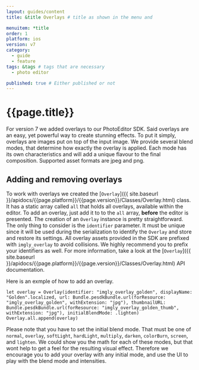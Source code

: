 ```yaml
---
layout: guides/content
title: &title Overlays # title as shown in the menu and 

menuitem: *title
order: 1
platform: ios
version: v7
category: 
  - guide
  - feature
tags: &tags # tags that are necessary
  - photo editor 

published: true # Either published or not 
---
```


# {{page.title}}

For version 7 we added overlays to our PhotoEditor SDK. Said overlays are an easy, yet powerful way to create stunning effects.
To put it simply, overlays are images put on top of the input image.
We provide several blend modes, that determine how exactly the overlay is applied.
Each mode has its own characteristics and will add a unique flavour to the final composition.
Supported asset formats are jpeg and png.

## Adding and removing overlays

To work with overlays we created the [`Overlay`]({{ site.baseurl }}/apidocs/{{page.platform}}/{{page.version}}/Classes/Overlay.html) class. It has a static array called `all` that holds all overlays, available within the editor. To add an overlay, just add it to to the `all` array, **before** the editor is presented. 
The creation of an `Overlay` instance is pretty straightforward.
The only thing to consider is the `identifier` parameter. It must be unique since it will be used during 
the serialization to identify the `Overlay` and store and restore its settings.
All overlay assets provided in the SDK are prefixed with `imgly_overlay` to avoid collisions.
We highly recommend you to prefix your identifiers as well. For more information, take a look at the [`Overlay`]({{ site.baseurl }}/apidocs/{{page.platform}}/{{page.version}}/Classes/Overlay.html) API documentation.

Here is an exmple of how to add an overlay.

```
let overlay = Overlay(identifier: "imgly_overlay_golden", displayName: "Golden".localized, url: Bundle.pesdkBundle.url(forResource: "imgly_overlay_golden", withExtension: "jpg"), thumbnailURL: Bundle.pesdkBundle.url(forResource: "imgly_overlay_golden_thumb", withExtension: "jpg"), initialBlendMode: .lighten)
Overlay.all.append(overlay)
```
Please note that you have to set the initial blend mode. That must be one of `normal`, `overlay`, `softLight`, `hardLight`, `multiply`, `darken`, `colorBurn`, `screen`, and `lighten`.
We could show you the math for each of these modes, but that wont help to get a feel for the resulting visual effect. Therefore we encourage you to add your overlay 
with any initial mode, and use the UI to play with the blend mode and intensities. 
